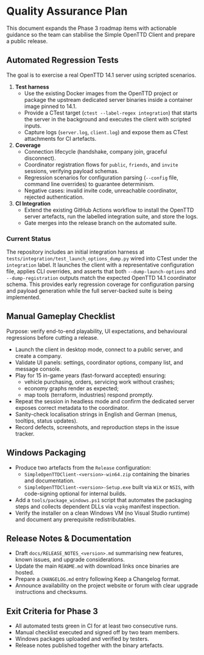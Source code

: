 # Quality Assurance Plan

This document expands the Phase 3 roadmap items with actionable guidance so the
team can stabilise the Simple OpenTTD Client and prepare a public release.

## Automated Regression Tests

The goal is to exercise a real OpenTTD 14.1 server using scripted scenarios.

1. **Test harness**
   - Use the existing Docker images from the OpenTTD project or package the
     upstream dedicated server binaries inside a container image pinned to
     14.1.
   - Provide a CTest target (`ctest --label-regex integration`) that starts the
     server in the background and executes the client with scripted inputs.
   - Capture logs (`server.log`, `client.log`) and expose them as CTest
     attachments for CI artefacts.
2. **Coverage**
   - Connection lifecycle (handshake, company join, graceful disconnect).
   - Coordinator registration flows for `public`, `friends`, and `invite`
     sessions, verifying payload schemas.
   - Regression scenarios for configuration parsing (`--config` file, command
     line overrides) to guarantee determinism.
   - Negative cases: invalid invite code, unreachable coordinator, rejected
     authentication.
3. **CI Integration**
   - Extend the existing GitHub Actions workflow to install the OpenTTD server
     artefacts, run the labelled integration suite, and store the logs.
   - Gate merges into the release branch on the automated suite.

### Current Status

The repository includes an initial integration harness at
`tests/integration/test_launch_options_dump.py` wired into CTest under the
`integration` label. It launches the client with a representative configuration
file, applies CLI overrides, and asserts that both `--dump-launch-options` and
`--dump-registration` outputs match the expected OpenTTD 14.1 coordinator
schema. This provides early regression coverage for configuration parsing and
payload generation while the full server-backed suite is being implemented.

## Manual Gameplay Checklist

Purpose: verify end-to-end playability, UI expectations, and behavioural
regressions before cutting a release.

- Launch the client in desktop mode, connect to a public server, and create a
  company.
- Validate UI panels: settings, coordinator options, company list, and message
  console.
- Play for 15 in-game years (fast-forward accepted) ensuring:
  - vehicle purchasing, orders, servicing work without crashes;
  - economy graphs render as expected;
  - map tools (terraform, industries) respond promptly.
- Repeat the session in headless mode and confirm the dedicated server exposes
  correct metadata to the coordinator.
- Sanity-check localisation strings in English and German (menus, tooltips,
  status updates).
- Record defects, screenshots, and reproduction steps in the issue tracker.

## Windows Packaging

- Produce two artefacts from the `Release` configuration:
  - `SimpleOpenTTDClient-<version>-win64.zip` containing the binaries and
    documentation.
  - `SimpleOpenTTDClient-<version>-Setup.exe` built via `WiX` or `NSIS`, with
    code-signing optional for internal builds.
- Add a `tools/package_windows.ps1` script that automates the packaging steps
  and collects dependent DLLs via `vcpkg` manifest inspection.
- Verify the installer on a clean Windows VM (no Visual Studio runtime) and
  document any prerequisite redistributables.

## Release Notes & Documentation

- Draft `docs/RELEASE_NOTES_<version>.md` summarising new features, known
  issues, and upgrade considerations.
- Update the main `README.md` with download links once binaries are hosted.
- Prepare a `CHANGELOG.md` entry following Keep a Changelog format.
- Announce availability on the project website or forum with clear upgrade
  instructions and checksums.

## Exit Criteria for Phase 3

- All automated tests green in CI for at least two consecutive runs.
- Manual checklist executed and signed off by two team members.
- Windows packages uploaded and verified by testers.
- Release notes published together with the binary artefacts.
